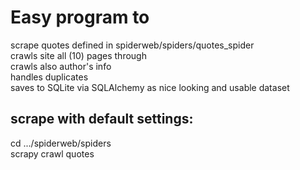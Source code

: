 # Easy program to
 scrape quotes defined in spiderweb/spiders/quotes_spider <br>
 crawls site all (10) pages through <br>
 crawls also author's info <br>
 handles duplicates <br>
 saves to SQLite via SQLAlchemy as nice looking and usable dataset<br>

## scrape with default settings:
 cd .../spiderweb/spiders<br>
 scrapy crawl quotes
